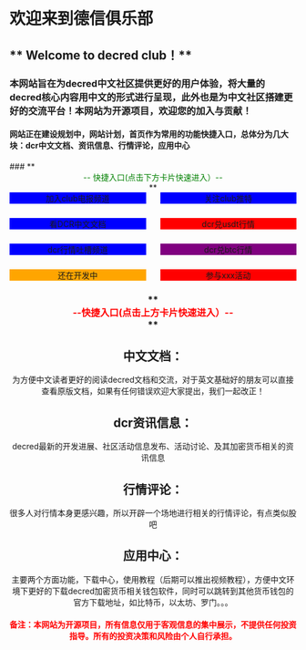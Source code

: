 
# **欢迎来到德信俱乐部**
## ** Welcome to decred club！**

### 本网站旨在为decred中文社区提供更好的用户体验，将大量的decred核心内容用中文的形式进行呈现，此外也是为中文社区搭建更好的交流平台！本网站为开源项目，欢迎您的加入与贡献！


<h4 class="txt2">网站正在建设规划中，网站计划，首页作为常用的功能快捷入口，总体分为几大块：dcr中文文档、资讯信息、行情评论，应用中心</h4>
###  ** <center><font color=#008000>-- 快捷入口(点击下方卡片快速进入）--</font><center>**

<!DOCTYPE html>
<html>
<head>
   <title>网页标题</title>
   <style>
      /* 设置格子的样式 */
      .grid {
        display: grid;
        grid-template-columns: repeat(2, 1fr);
        grid-gap: 25px;
      }

      /* 设置格子的共同样式 */
      .grid-item {
        height: 100%;
        width: 100%;
        text-align: center;
        font-size: 20px;
        color: white;
        cursor: pointer;
        display: flex;
        align-items: center;
        justify-content: center;
        border-radius: 7px; /* 添加圆角效果 */
        box-shadow: 0px 2px 6px rgba(0, 0, 0, 0.3); /* 添加阴影效果 */
      }
      /* 定义风险揭示的颜色的样式 */

      .txt {
        font-size: 10px;
        color: red;
      }

      /* 定义不同格子颜色的样式 */
      .red {
        background-color: blue;
      }

      .blue {
        background-color: blue;
      }

      .green {
        background-color: blue;
      }

      .yellow {
        background-color: blue;
      }

      .purple {
        background-color: purple;
      }

      .orange {
        background-color: orange;
      }
      .red {
        background-color: red;
      }
      /* 设置行情容器的样式 */
      .container {
        width: 100%;
        height: 100%;
      }
   </style>
   <script >
    function joinTelegramGroup() {
    window.location.href = 'https://t.me/decredzh';  // 替换为电报群的URL              }
   </script>
</head>
</head>
<body>
    <div class="grid">
    <div class="grid-item blue " onclick="location.href='https://t.me/decredclub'">
      加入club电报频道
    </div>
    <div class="grid-item blue" onclick="location.href='https://twitter.com/decredclub'">
      关注club推特
    </div>
    <div class="grid-item blue" onclick="location.href='Documentation/Introduction/Decred简介/'">
      看DCR中文文档
    </div>
    <div class="grid-item red" onclick="location.href='news/price/dcr-usdt/'">
      dcr兑usdt行情
    </div>
    <div class="grid-item yellow" onclick="location.href='https://t.me/decredclubzh'">
      dcr行情吐槽频道
    </div>
    <div class="grid-item purple" onclick="location.href='news/price/dcr-btc/'">
      dcr兑btc行情
    </div>
    <div class="grid-item orange" onclick="location.href='another-page.html'">
      还在开发中
    </div>
    <div class="grid-item red"  onclick="location.href='another-page.html'">
      参与xxx活动
    </div>
   </div> 
</body>
</html>

###  ** <center><font color=red>--快捷入口(点击上方卡片快速进入）--</font><center>**
## 中文文档：
 为方便中文读者更好的阅读decred文档和交流，对于英文基础好的朋友可以直接查看原版文档，如果有任何错误欢迎大家提出，我们一起改正！
## dcr资讯信息：
 decred最新的开发进展、社区活动信息发布、活动讨论、及其加密货币相关的资讯信息
## 行情评论：
 很多人对行情本身更感兴趣，所以开辟一个场地进行相关的行情评论，有点类似股吧
## 应用中心：
主要两个方面功能，下载中心，使用教程（后期可以推出视频教程），方便中文环境下更好的下载decred加密货币相关钱包软件，同时可以跳转到其他货币钱包的官方下载地址，如比特币，以太坊、罗门。。。

<h4 class="txt1"><font color=red>备注：本网站为开源项目，所有信息仅用于客观信息的集中展示，不提供任何投资指导。所有的投资决策和风险由个人自行承担。</font></h4>

